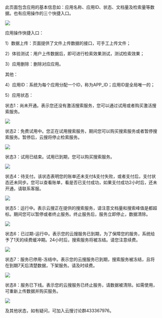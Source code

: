 此页面包含应用的基本信息如：应用名称、应用ID、状态、文档量及检索量等数据。也有应用操作的三个快捷入口。

![](https://mccdn.qcloud.com/img569c4e92efaa5.png)

应用操作快捷入口：

1）数据上传：页面提供了文件上传数据的接口，可手工上传文件；

2）体验测试：用户上传数据后，即可进行检索效果测试，测试检索效果；

3）应用删除：删除对应应用。

其他：

4）应用ID：系统为每个应用分配一个ID，称为APP_ID；应用ID是全局唯一的；

5）应用状态：

状态1：尚未开通。表示您还没有激活搜索服务，您可以通过试用或者购买激活搜索服务。

![](https://mccdn.qcloud.com/img569c4efd5a265.png)

状态2：免费试用中。您正在试用搜索服务，期间您可以购买搜索服务或者暂停搜索服务。暂停后，云搜将停止检索服务。

![](https://mccdn.qcloud.com/img569c4f049dd84.png)

状态3：试用已结束。试用已到期，您可以购买搜索服务。

![](https://mccdn.qcloud.com/img569c4f0dc9eb0.png)

状态4：待支付。该状态表明您的账单还未支付&支付失败，或者支付后，支付状态还未同步。您可以查看账单，看是否已支付成功，如果支付成功2小时后，还未开通，请联系客服。

![](https://mccdn.qcloud.com/img569c4f1747e1e.png)

状态5：运行中。表示云搜正在提供的搜索服务，请注意文档量和搜索峰值是都超标。期间您可以暂停或者终止服务。终止服务后，服务立即停止，数据清除。

![](https://mccdn.qcloud.com/img569c4f1ef2b7e.png)

状态6：已过期-运行中。表示您的云搜服务已到期，为了保障您的服务，系统给予了1天的续费缓冲期。24小时后，搜索服务将被冻结。请您注意续费。

![](https://mccdn.qcloud.com/img569c4f26074a8.png)

状态7：服务已停用-冻结中。表示您的云搜服务已到期，搜索服务被冻结，且将在到期7天后清楚数据，下架服务。请及时续费。

![](https://mccdn.qcloud.com/img569c4f2c7d7da.png)

状态8：服务已下线。表示您的云搜服务已终止服务，请数据被清除。如需使用，可重新上传数据并购买服务。

![](https://mccdn.qcloud.com/img569c4f33462c5.png)

及其他状态，如有疑问，可加入云搜讨论群433367976。
